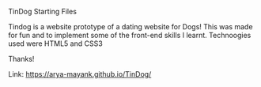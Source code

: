 TinDog Starting Files

Tindog is a website prototype of a dating website for Dogs! This was made for fun and to implement some of the front-end skills I learnt.
Technoogies used were HTML5 and CSS3

Thanks!

Link: https://arya-mayank.github.io/TinDog/

